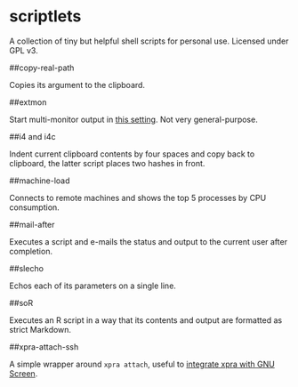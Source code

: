 scriptlets
==========

A collection of tiny but helpful shell scripts for personal use. Licensed under GPL v3.

##copy-real-path

Copies its argument to the clipboard.

##extmon

Start multi-monitor output in [this setting](http://askubuntu.com/a/303897/30266). Not very general-purpose.

##i4 and i4c

Indent current clipboard contents by four spaces and copy back to clipboard, the latter script places two hashes in front.

##machine-load

Connects to remote machines and shows the top 5 processes by CPU consumption.

##mail-after

Executes a script and e-mails the status and output to the current user after completion.

##slecho

Echos each of its parameters on a single line.

##soR

Executes an R script in a way that its contents and output are formatted as strict Markdown.

##xpra-attach-ssh

A simple wrapper around `xpra attach`, useful to [integrate xpra with GNU Screen](http://krlmlr.github.io/2013/08/07/integrating-xpra-with-screen/).
